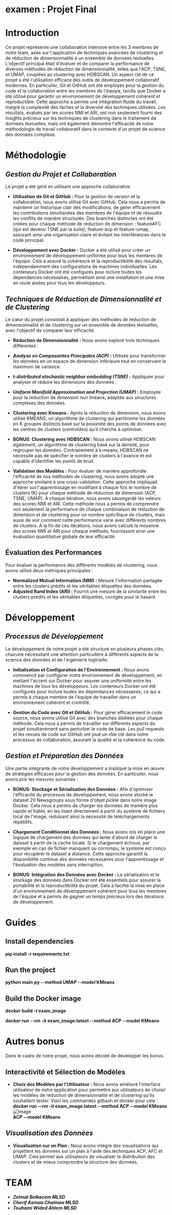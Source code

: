 # examen : Projet Final
# **Introduction**
Ce projet représente une collaboration intensive entre les 3 membres de notre team, axée sur l'application de techniques avancées de clustering et de réduction de dimensionnalité à un ensemble de données textuelles. L'objectif principal était d'évaluer et de comparer la performance de diverses méthodes de réduction de dimensionnalité, telles que l'ACP, TSNE, et UMAP, couplées au clustering avec HDBSCAN. Un aspect clé de ce projet a été l'utilisation efficace des outils de développement collaboratif modernes. En particulier, Git et GitHub ont été employés pour la gestion du code et la collaboration entre les membres de l'équipe, tandis que Docker a été utilisé pour garantir un environnement de développement cohérent et reproductible. Cette approche a permis une intégration fluide du travail, malgré la complexité des tâches et la diversité des techniques utilisées. Les résultats, évalués par les scores NMI et ARI, ont non seulement fourni des insights précieux sur les techniques de clustering dans le traitement de données textuelles, mais ont également démontré l'efficacité de notre méthodologie de travail collaboratif dans le contexte d'un projet de science des données complexe.

# **Méthodologie**

## *Gestion du Projet et Collaboration*
Le projet a été géré en utilisant une approche collaborative.


*   **Utilisation de Git et GitHub :**  Pour la gestion de version et la collaboration, nous avons utilisé Git avec GitHub. Cela nous a permis de maintenir un historique clair des modifications, de gérer efficacement les contributions simultanées des membres de l'équipe et de résoudre les conflits de manière structurée. Des branches distinctes ont été créées pour chaque méthode de réduction de dimension : featureAFC (qui est devenu TSNE par la suite), feature-acp et feature-umap, assurant ainsi une organisation claire et évitant les interférences dans le code principal.

*   **Développement avec Docker :** Docker a été utilisé pour créer un environnement de développement uniforme pour tous les membres de l'équipe. Cela a assuré la cohérence et la reproductibilité des résultats, indépendamment des configurations de machines individuelles. Les conteneurs Docker ont été configurés pour inclure toutes les dépendances nécessaires, permettant ainsi une installation et une mise en route aisées pour tous les développeurs.


## *Techniques de Réduction de Dimensionnalité et de Clustering*
Le cœur du projet consistait à appliquer des méthodes de réduction de dimensionnalité et de clustering sur un ensemble de données textuelles, avec l'objectif de comparer leur efficacité.
*   **Réduction de Dimensionnalité :** Nous avons exploré trois techniques différentes :

  * ***Analyse en Composantes Principales (ACP) :*** Utilisée pour transformer les données en un espace de dimension inférieure tout en conservant le maximum de variance.
  * ***t-distributed stochastic neighbor embedding (TSNE) :*** Appliquée pour analyser et réduire les dimensions des données .
  * ***Uniform Manifold Approximation and Projection (UMAP) :*** Employée pour la réduction de dimension non linéaire, adaptée aux structures complexes des données.

* **Clustering avec Kmeans :** Après la réduction de dimension, nous avons utilisé KMEANS, un algorithme de clustering qui partitionne les données en K groupes distincts basé sur la proximité des points de données avec les centres de clusters (centroïdes) qu'il cherche à optimiser.

* **BONUS: Clustering avec HDBSCAN :** Nous avons utilisé HDBSCAN également, un algorithme de clustering basé sur la densité, pour regrouper les données. Contrairement à k-means, HDBSCAN ne nécessite pas de spécifier le nombre de clusters à l'avance et est capable d'identifier les points de bruit.

*   **Validation des Modèles :** Pour évaluer de manière approfondie l'efficacité de nos méthodes de clustering, nous avons adopté une approche similaire à une cross-validation. Cette approche impliquait d'itérer sur l'apprentissage en modifiant à chaque fois le nombre de clusters (K) pour chaque méthode de réduction de dimension (ACP, TSNE, UMAP). À chaque itération, nous avons sauvegardé les valeurs des scores NMI et ARI. Cette méthode nous a permis de comprendre non seulement la performance de chaque combinaison de réduction de dimension et de clustering pour un nombre spécifique de clusters, mais aussi de voir comment cette performance varie avec différents nombres de clusters.
À la fin de ces itérations, nous avons calculé la moyenne des scores NMI et ARI pour chaque méthode, fournissant ainsi une évaluation quantitative globale de leur efficacité.

## Évaluation des Performances
Pour évaluer la performance des différents modèles de clustering, nous avons utilisé deux métriques principales :
*   **Normalized Mutual Information (NMI) :** Mesure l'information partagée entre les clusters prédits et les véritables étiquettes des données.
*   **Adjusted Rand Index (ARI) :** Fournit une mesure de la similarité entre les clusters prédits et les véritables étiquettes, corrigée pour le hasard.

# **Développement**
## *Processus de Développement*
Le développement de notre projet a été structuré en plusieurs phases clés, chacune nécessitant une attention particulière à différents aspects de la science des données et de l'ingénierie logicielle.
*   **Initialisation et Configuration de l'Environnement :** Nous avons commencé par configurer notre environnement de développement, en mettant l'accent sur Docker pour assurer une uniformité entre les machines de tous les développeurs. Les conteneurs Docker ont été configurés pour inclure toutes les dépendances nécessaires, ce qui a permis à chaque membre de l'équipe de travailler dans un environnement cohérent et contrôlé.

* **Gestion du Code avec Git et GitHub :** Pour gérer efficacement le code source, nous avons utilisé Git avec des branches dédiées pour chaque méthode. Cela nous a permis de travailler sur différents aspects du projet simultanément sans perturber le code de base. Les pull requests et les revues de code sur GitHub ont joué un rôle clé dans notre processus de collaboration, assurant la qualité et la cohérence du code.
## *Gestion et Préparation des Données*
Une partie intégrante de notre développement a impliqué la mise en œuvre de stratégies efficaces pour la gestion des données. En particulier, nous avons pris les mesures suivantes :

* **BONUS: Stockage et Sérialisation des Données :** Afin d'optimiser l'efficacité du processus de développement, nous avons stocké le dataset 20 Newsgroups sous forme d'objet pickle dans notre image Docker. Cela nous a permis de charger les données de manière plus rapide et fiable, en les lisant directement à partir du système de fichiers local de l'image, réduisant ainsi la nécessité de téléchargements répétitifs.

* **Chargement Conditionnel des Données :** Nous avons mis en place une logique de chargement des données qui tente d'abord de charger le dataset à partir de la cache locale. Si le chargement échoue, par exemple en cas de fichier manquant ou corrompu, le système est conçu pour récupérer le dataset à distance. Cette approche garantit la disponibilité continue des données nécessaires pour l'apprentissage et l'évaluation des modèles sans interruption.

* **BONUS: Intégration des Données avec Docker :** La sérialisation et le stockage des données dans Docker ont été essentiels pour assurer la portabilité et la reproductibilité du projet. Cela a facilité la mise en place d'un environnement de développement cohérent pour tous les membres de l'équipe et a permis de gagner un temps précieux lors des itérations de développement.

# **Guides**
## Install dependencies
**pip install -r requirements.txt**

##  Run the project
**python main.py --method UMAP --model KMeans**

## Build the Docker image
**docker build -t exam_image**

**docker run --rm -it exam_image:latest --method ACP --model KMeans**


# **Autres bonus**
Dans le cadre de notre projet, nous avons décidé de développer les bonus.

## Interactivité et Sélection de Modèles
* **Choix des Modèles par l'Utilisateur :** Nous avons amélioré l'interface utilisateur de notre application pour permettre aux utilisateurs de choisir les modèles de réduction de dimensionnalité et de clustering qu'ils souhaitent tester. Voici les commandes gitbash et docker pour cela :
 **docker run --rm -it exam_image:latest --method ACP --model KMeans**
![image](https://github.com/vvead/examen/assets/126177176/2b1cf773-33ec-4963-a4d8-750299d6184b)       
  **ACP --model KMeans**

## *Visualisation des Données*
* **Visualisation sur un Plan :** Nous avons intégré des visualisations qui projettent les données sur un plan à l'aide des techniques ACP, AFC et UMAP. Cela permet aux utilisateurs de visualiser la distribution des clusters et de mieux comprendre la structure des données.

# **TEAM**

*   ***Zelmat Belkacem       MLSD***
*   ***Cherif Asmaa Chaimaa  MLSD***
*   ***Touhami Wided Ahlem   MLSD***

